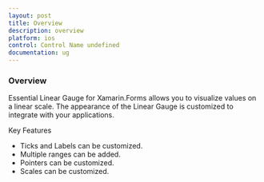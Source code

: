```yaml
---
layout: post
title: Overview
description: overview
platform: ios
control: Control Name undefined
documentation: ug
---
```


### Overview

Essential Linear Gauge for Xamarin.Forms allows you to visualize values on a linear scale. The appearance of the Linear Gauge is customized to integrate with your applications.

Key Features

* Ticks and Labels can be customized.
* Multiple ranges can be added.
* Pointers can be customized.
* Scales can be customized.
